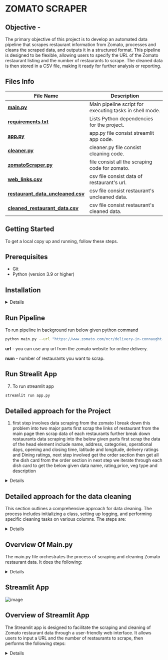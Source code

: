 # ZOMATO SCRAPER

## Objective -

The primary objective of this project is to develop an automated data pipeline that scrapes restaurant information from Zomato, processes and cleans the scraped data, and outputs it in a structured format. This pipeline is designed to be flexible, allowing users to specify the URL of the Zomato restaurant listing and the number of restaurants to scrape. The cleaned data is then stored in a CSV file, making it ready for further analysis or reporting.

## Files Info


| **File Name**                                                                                   | **Description**                                           |
|-------------------------------------------------------------------------------------------------|----------------------------------------------             |
| [**main.py**](https://github.com/deepakver484/zomato-scraper/main.py)                           | Main pipeline script for executing tasks in shell mode.   |
| [**requirements.txt**](https://github.com/deepakver484/zomato-scraper/requirements.txt)         | Lists Python dependencies for the project.                |
| [**app.py**](https://github.com/deepakver484/zomato-scraper/app.py)                             | app.py file consist streamlit app code.                   |
| [**cleaner.py**](https://github.com/deepakver484/zomato-scraper/cleaner.py)                     | cleaner.py file consist cleaning code.                    |
| [**zomatoScraper.py**](https://github.com/deepakver484/zomato-scraper/zomatoScraper.py)         | file consist all the scraping code for zomato.            |
| [**web_links.csv**](https://github.com/deepakver484/zomato-scraper/web_links.csv)                   | csv file consist data of restaurant's url.                   |
| [**restaurant_data_uncleaned.csv**](https://github.com/deepakver484/zomato-scraper/restaurant_data_uncleaned.csv)                   | csv file consist restaurant's uncleaned data. |
| [**cleaned_restaurant_data.csv**](https://github.com/deepakver484/zomato-scraper/cleaned_restaurant_data.csv)                   | csv file consist restaurant's cleaned data.       |






## Getting Started

To get a local copy up and running, follow these steps.

## Prerequisites

* Git
* Python (version 3.9 or higher)

## Installation
<details>

1. Clone the repo
    ```sh
    git clone https://github.com/deepakver484/zomato-scraper.git
    ```

2. Change to the directory
    ```sh
    cd zomato-scraper
    ```

3. Create a virtual environment
    ```sh
    python -m venv venv
    ```
4. Activate the virtual environment

    On Windows:
    ```sh
    venv\Scripts\activate
    ```

    On macOS and Linux:
    ```sh
    source venv/bin/activate
    ```

5. Install the dependencies
    ```sh
    pip install -r requirements.txt
   ```
</details> 

## Run Pipeline

 To run pipeline in background run below given python command
```sh
python main.py --url "https://www.zomato.com/ncr/delivery-in-connaught-place" --num 1
```
**url** - you can use any url from the zomato website for online delivery.

**num** - number of restaurants you want to scrap.

## Run Strealit App
7. To run streamlit app
```sh
streamlit run app.py
```

## Detailed approach for the Project
1. first step involves data scraping from the zomato
I break down this problem into two major parts first scrap the links of restaurant from the main page
then scrap data of each restaurants
further break down restaurants data scraping into the below given parts
first scrap the data of the head element
include name, address, categories, operational days, opening and closing time, latitude and longitude, delivery ratings and Dining ratings,
next step involved 
get the order section 
then get all the dish card from the order section
in next step we iterate through each dish card to get the below given data
name, rating,price, veg type and description
<details>
  
## Scraping Code Setup
<details>
- Create and initialize the ZomatoScraper class.
 ```sh
class RestaurantScraper:
    def __init__(self, headless = True):
        self.headless = headless
        self.driver = self._setup_driver()
        self.logger = self._setup_logger()
```

- Set up the driver function.
```sh
    def _setup_driver(self):
        chrome_options = Options()
        if self.headless:
            chrome_options.add_argument("--headless=new")  # Run in headless mode
            chrome_options.add_argument("--window-size=1920x1080")
        chrome_options.add_argument("--user-agent=Mozilla/5.0 (Windows NT 10.0; Win64; x64) AppleWebKit/537.36 (KHTML, like Gecko) Chrome/127.0.0.0 Safari/537.36")
        return webdriver.Chrome(options=chrome_options)
```


- Implement the logger function.
  ```sh
    def _setup_logger(self):
        logger = logging.getLogger(__name__)
        logger.setLevel(logging.INFO)
        handler = logging.StreamHandler()
        handler.setFormatter(logging.Formatter('%(asctime)s - %(levelname)s - %(message)s'))
        logger.addHandler(handler)
        return logger
  ```

  
- Configure the screenshot capture function.
  ```sh
    def _take_screenshot(self, filename):
        """Take a screenshot and save it to the specified file."""
        self.driver.save_screenshot(filename)
        self.logger.info(f"Screenshot saved as {filename}")
  ```

  
- Implement the try_element function.
  function will handle the error while using find element and find elements in selenium
```sh
def try_element(self, tag_type, tag_path, driver=None, element = True):
        result = None
        if driver is None:
            driver = self.driver

        if element:
            try:
                by_type = getattr(By, tag_type.upper())
                result = driver.find_element(by_type, tag_path)
                self.logger.info(f"Element found: {result}")
            except NoSuchElementException:
                result = DummyElement()
                self.logger.warning(f"Element not found with {tag_type}='{tag_path}'")

        else:
            try:
                by_type = getattr(By, tag_type.upper())
                result = driver.find_elements(by_type, tag_path)
                self.logger.info(f"Elements found: {len(result)}")
            except NoSuchElementException:
                result = DummyElement()
                self.logger.warning(f"Elements not found with {tag_type}='{tag_path}'")

        return result
```


- Create and initialize the DummyElement
  this will handle error of using .txt and get_attribute
 ```sh
class DummyElement:
    def __init__(self, text="Not found"):
        self.text = text

    def get_attribute(self, attribute):
        return "Not found"
```
</details>

## Data Scraping from Zomato: The first step involves scraping data from Zomato. This process is divided into two main parts:
<details>
 
**Scraping Restaurant Links:** Initially, we extract the links to individual restaurants from the main page.
```sh
    def get_restaurant_urls(self, link, num):
        try:
            self.logger.info(f"Fetching restaurant URLs from {link}")
            self.driver.get(link)
            sleep(5)

            self._take_screenshot("initial_load.png")
            # Initialize the list and set up an explicit wait
            li = []
            wait = WebDriverWait(self.driver, 10)  # Adjust the timeout as needed

            while True:
                if len(li) == 0:
                    # Wait for the elements to be present
                    wait.until(EC.presence_of_all_elements_located((By.XPATH, '//img[@alt="Restaurant Card"]/../..')))
                    li = self.driver.find_elements(By.XPATH, '//img[@alt="Restaurant Card"]/../..')
                
                if len(li) == 0:
                    # If no elements found, break the loop
                    self.logger.warning("No restaurant cards found.")
                    break
                
                element = li[-1]
                self.driver.execute_script("arguments[0].scrollIntoView();", element)
                
                # Use an explicit wait to ensure new elements are loaded
                sleep(5)
                # finding the resturant_cards anchor element
                li = self.driver.find_elements(By.XPATH, '//img[@alt="Restaurant Card"]/../..')
                self.logger.info(f"{len(li)} number of restaurants cards found")
                
                if len(li) >= num:
                    break

            # Get URLs
            restaurant_urls = [link.get_attribute('href') for link in li[:num]]
            self.logger.info(f"Successfully fetched {len(restaurant_urls)} restaurant URLs")
            return restaurant_urls
        except Exception as e:
            self.logger.error(f"An error occurred: {str(e)}")
            return []
```
- **Scraping Restaurant Data:** Once we have the restaurant links, we proceed to scrape detailed data for each restaurant. This process is further divided into several sub-tasks:
  ```sh
    def get_restaurant_data(self, restaurant_link):
        try:
            self.logger.info(f"Fetching restaurant data from URL {restaurant_link}")

            # getting the restaurant link
            self.driver.get(restaurant_link)
            sleep(5)
            # calling the get_head_info function to get all the info of the restaurant's head
            data = self.get_head_info()

            # calling the extract_order_sectionos function to get all the dish_section elements
            dish_section = self.extract_order_sections()
            dish_data  = []
            for dish in dish_section:
                #calling extract_dish_card function to get teh dish elements from the dish_section
                dish_data.append(self.extract_dish_card(dish))

            data['dish_data'] = dish_data

            return data

        except Exception as e:
            self.logger.error(f"An error occurred: {str(e)}")
            return {

            }
  ```

- **Head Element Data:** We start by collecting data from the head element, which includes the restaurant's name, address, categories, operational days, opening and closing times, latitude and longitude, delivery ratings, and dining ratings.
  ```sh
    def get_head_info(self):
        head_div = self.try_element('xpath', '//div[contains(text(),"Ratings")]/../../../../..')
        
        # finding name of the restaurant
        name_element = self.try_element('TAG_NAME', 'h1', driver= head_div)
        name = name_element.text
        
        # finding the resaurants ratings
        rating_element = self.try_element('XPATH', '//div[contains(text(),"Ratings")]/../../..')
        rating = rating_element.text.split('\n')
        
        # finding the categories restaurant served
        category_element = self.try_element('XPATH', '//div[contains(text(),"Ratings")]/../../../../../../section[1]/div')
        category = category_element.text.split(', ')
        
        #finding the location of the restaurant
        location_element = self.try_element('XPATH','//div[contains(text(),"Ratings")]/../../../../../../section[1]/a')
        location = location_element.text.split(', ')
        
        # finding the opening and closing time
        tooltip_xpath = '//div[@role ="tooltip"]'
        text_element = '//span[@role="tooltip"]'
        time = self.get_dynamic_tooltip_text(tooltip_xpath=tooltip_xpath, text_element=text_element)
        
        #findnig the cordinates of the restaurant
        destination_element = self.try_element('XPATH', '//span[contains(text(),"Direction")]/../..')
        destination_url = destination_element.get_attribute('href')
        coordinates = self.get_location(destination_url)

        data = {
            "name" : name,
            "rating" : rating,
            "category" : category,
            "location" : location,
            "time" : time,
            "coordinates" : coordinates
        }
        return data
  ```
  
  - **Location** get the location from the location href
    ```sh
    def get_location(self, destination_url):
        parsed_url = urlparse(destination_url)
        query_params = parse_qs(parsed_url.query)

        # Extract the 'destination' parameter
        destination = query_params.get('destination', [None])[0]

        if destination:
            # Split the 'destination' parameter to get latitude and longitude
            latitude, longitude = destination.split(',')
            self.logger.info(f"Latitude: {latitude}")
            self.logger.info(f"Longitude: {longitude}")
            return {
                'latitude' : latitude, 
                'longitude' : longitude
                }
        else:
            self.logger.warning("No destination parameter found in the URL")
            return {
                'latitude' : 'not available', 
                'longitude' : 'not available'
                }
    ```
    
  - **opening and closing time** get the data from the tooltip
    ```sh
    def get_dynamic_tooltip_text(self, tooltip_xpath, text_element):
        #finding tool tip element
        tooltip_element = self.try_element('xpath', tooltip_xpath)

        action = ActionChains(self.driver)
        #moving cursor to hover over the tooltip div to activate the script
        action.move_to_element(tooltip_element).perform()
            
        # Capture the tooltip's text from the displayed elements
        tooltip_text = self.try_element('xpath', text_element).text
        return tooltip_text
    ```

  - **Order Section:** Next, we scrape the order section of the restaurant page.
  ```sh
    def extract_order_sections(self):

        # Find the order sections after the first one
        order_section = self.try_element('xpath', '//h2[contains(text(),"Order Online")]/../../../section', element=False)
        order_section = order_section[1:]  # Skip the first section due not having the relevent content
        
        order_div = []
        # Loop through each section and find div elements with text
        for sec in order_section:
            divs = self.try_element('xpath', 'div', driver = sec, element=False)
            self.logger.info(f"Found {len(divs)} div elements in section.")
            for div in divs:
                if div.text:
                    order_div.append(div)
                    self.logger.debug(f"Appended div with text: {div.text}")

        dish_card = []
        # Loop through each order div and find inner div elements
        for div in order_div:
            dish_card += self.try_element('xpath', 'div', driver = div, element=False)
            self.logger.info(f"Extracted {len(dish_card)} dish cards so far.")

        return dish_card
  ```

  - **Dish Cards:** We then extract all the dish cards from the order section. For each dish card, we gather detailed information including the dish name, rating, price, vegetarian type, and description.
    ```sh
    def extract_dish_card(self, dish_card):
        # Extract the dish name
        dish_name = self.try_element('tag_name', 'H4', driver=dish_card).text
            
        # Extract the number of votes
        dish_votes = self.try_element('xpath', './/span[contains(text(), "votes")]', driver = dish_card).text
            
        # Extract the dish price
        dish_price = self.try_element('xpath', './/span[contains(text(), "₹")]', driver = dish_card).text

        # Check if the "read more" button for description exists and click it if found
        dish_description_read_more = self.try_element('xpath', './/span[contains(text(), "read more")]', driver = dish_card)
        if dish_description_read_more.text != 'Not found':
            dish_description_read_more.click()
            self.logger.info("Clicked on 'read more' for dish description.")

        # Extract the dish description
        dish_description = self.try_element('tag_name', 'p', driver = dish_card).text

        #Extract the rating
        rating, dish_type = self.ratings_dish_card(dish_card)

        # Return the extracted information as a dictionary
        dish_info = {
                "name": dish_name,
                "votes": dish_votes,
                "price": dish_price,
                "description": dish_description,
                "rating" : rating,
                "dish_type" : dish_type
            }

        return dish_info
    ```

  - **Ratings & veg type of the Dish:** this will get the ratings from the dish card
```sh
    def ratings_dish_card(self, dish_card):
        counter = 0
        i_tags = self.try_element('tag_name', 'i', element=False, driver = dish_card)
        
        # Check the color attribute of the first element to judge the dish either veg or nonveg
        color = i_tags[0].get_attribute('color')
        if color == '#3AB757':
            dish_type = 'veg'
        elif color == '#BF4C43':
            dish_type = 'non-veg'
        else:
            self.logger.warning(f'Unknown dish with color code: {color}')

        if len(i_tags) == 1:
            return counter, dish_type
        
        # Process remaining elements
        for i_tag in i_tags[1:]:
            i_element = self.try_element('tag_name', 'title', driver = i_tag)
            if i_element.text != 'Not found':
                # increase the counter rating
                counter += 1
            else:
                # getting the decimal of the rating
                last = self.try_element('xpath', './/*[local-name()="stop" and @stop-color="#F3C117"]', element=False,driver= i_tag)
                if len(last) == 0:
                    break
                else:
                    last = last[1]
                counter += int(last.get_attribute('offset').replace('%', '')) * 0.01
                break
        return counter, dish_type
```
</details> 
</details>

## Detailed approach for the data cleaning
This section outlines a comprehensive approach for data cleaning. The process includes initializing a class, setting up logging, and performing specific cleaning tasks on various columns. The steps are:
<details>
- create class and initialize.
  ```sh
class DataCleaner:
    def __init__(self, dataframe):
        self.df = dataframe
        self.logger = self._setup_logger()
  ```
- create logger function.
  ```sh
    def _setup_logger(self):
        logger = logging.getLogger(__name__)
        logger.setLevel(logging.INFO)
        handler = logging.StreamHandler()
        handler.setFormatter(logging.Formatter('%(asctime)s - %(levelname)s - %(message)s'))
        logger.addHandler(handler)
        return logger
  ```
- convert dictionary column into the simple columns.
  ```sh
    def convert_dict_column(self, column_name):
        try:
            self.logger.info(f"Converting column '{column_name}' from text to dictionary.")
            # self.df[column_name] = self.df[column_name].apply(ast.literal_eval)
            expanded_df = self.df[column_name].apply(pd.Series)
            self.df = pd.concat([self.df.drop(columns=column_name), expanded_df], axis=1)
            self.logger.info(f"Column '{column_name}' successfully converted and expanded.")
        except Exception as e:
            self.logger.error(f"Error converting column '{column_name}': {e}")
  ```
- clean the rating column.
  ```sh
    def clean_ratings(self):
        def ratings(rating):
            try:
                dining_ratings = rating[0]
                dining_votes = rating[1]
                delivery_ratings = rating[3]
                delivery_votes = rating[4]
                return {
                    "dining_ratings": dining_ratings,
                    "dining_votes": dining_votes,
                    "delivery_ratings": delivery_ratings,
                    "delivery_votes": delivery_votes
                }
            except IndexError as e:
                self.logger.error(f"Error processing rating data: {e}")
                return {
                    "dining_ratings": None,
                    "dining_votes": None,
                    "delivery_ratings": None,
                    "delivery_votes": None
                }
        
        try:
            self.logger.info("Cleaning 'rating' column.")
            self.df['rating'] = self.df['rating'].apply(ratings)
            df_ratings = self.df['rating'].apply(pd.Series)
            self.df = pd.concat([self.df.drop(columns='rating'), df_ratings], axis=1)
            self.logger.info("'rating' column cleaned and expanded.")
        except Exception as e:
            self.logger.error(f"Error cleaning 'rating' column: {e}")
  ```
- clean the timem column.
  ```sh
    def process_time_column(self):
        try:
            self.logger.info("Processing 'time' column.")
            self.df['days'] = self.df['time'].apply(lambda x: x.replace('Opening Hours\n','').split(':')[0])
            self.df['opening and closing time'] = self.df['time'].apply(lambda x: ":".join(x.replace('Opening Hours\n','').split(':')[1:]))
            self.df.drop(columns = 'time', inplace = True)
            self.logger.info("'time' column processed.")
        except Exception as e:
            self.logger.error(f"Error processing 'time' column: {e}")
  ```
</details>

## Overview Of Main.py
The main.py file orchestrates the process of scraping and cleaning Zomato restaurant data. It does the following:
<details>
- **Argument Parsing:** Reads command-line arguments for the Zomato URL and the number of restaurants to scrape.
  ```sh
def parse_arguments():
    parser = argparse.ArgumentParser(description='Scrape Zomato restaurant data.')
    parser.add_argument('--url', type=str, required=True, help='URL of the Zomato restaurant listing')
    parser.add_argument('--num', type=int, required=True, help='Number of restaurants to fetch')
    return parser.parse_args()
  ```
- **Data Scraping:** Fetches restaurant URLs and detailed data, saving the results to CSV files.
  ```sh
def scrape_data(url, num):
    scraper = RestaurantScraper(headless=True)
    restaurant_urls = scraper.get_restaurant_urls(url, num)
    
    df = pd.DataFrame(restaurant_urls, columns=['Web_link'])
    df.to_csv('web_links.csv', index=False)

    df['restaurant_data'] = df['Web_link'].apply(scraper.get_restaurant_data)
    df.to_csv('restaurant_data_uncleaned.csv', index=False)
    
    return df
  ```
- **Data Cleaning:** Processes and cleans the scraped data by transforming columns and standardizing values, then saves the cleaned data to a final CSV file.
  ```sh
def clean_data(df):
    cleaner = DataCleaner(df)
    cleaner.convert_dict_column('restaurant_data')
    cleaner.clean_ratings()
    cleaner.process_time_column()
    
    cleaned_df = cleaner.get_cleaned_dataframe()
    cleaned_df.to_csv('restaurant_data.csv', index=False)
    
    return cleaned_df
  ```
</details>

## Streamlit App 
![image](https://github.com/user-attachments/assets/f13d6b34-f178-41b6-975a-e4c804c1e3e7)

## Overview of Streamlit App
The Streamlit app is designed to facilitate the scraping and cleaning of Zomato restaurant data through a user-friendly web interface. It allows users to input a URL and the number of restaurants to scrape, then performs the following steps:
<details>
- **Data Scraping:** Collects restaurant URLs and detailed information, updating progress and status messages to keep the user informed.
  ```sh
  def scrape_data(url, num, progress_bar, status_message):
    # Step 1: Scrape restaurant URLs
    status_message.write('Restaurant links scraping, please wait...')
    scraper = RestaurantScraper(headless=True)
    restaurant_urls = scraper.get_restaurant_urls(url, num)
    
    df = pd.DataFrame(restaurant_urls, columns=['Web_link'])
    df.to_csv('web_links.csv', index=False)
    
    # Update progress to 33% after link scraping
    progress_bar.progress(33)
    
    # Step 2: Fetch restaurant data
    status_message.write('Restaurant data scraping, please wait...')
    df['restaurant_data'] = None
    
    for i, link in enumerate(df['Web_link']):
        df.at[i, 'restaurant_data'] = scraper.get_restaurant_data(link)
        progress_bar.progress(33 + int(33 * (i + 1) / len(df)))  # Incrementally update progress
    
    df.to_csv('restaurant_data.csv', index=False)
    return df
  ```
- **Data Cleaning:** Processes the scraped data to improve its quality, updating the progress bar as each cleaning step is completed.
  ```sh
  def clean_data(df, progress_bar, status_message):
    # Initialize DataCleaner with the DataFrame
    cleaner = DataCleaner(df)
    status_message.write('Data cleaning, please wait...')
    
    # Perform data cleaning
    cleaner.convert_dict_column('restaurant_data')
    progress_bar.progress(70)
    
    cleaner.clean_ratings()
    progress_bar.progress(85)
    
    cleaner.process_time_column()
    progress_bar.progress(95)
    
    # Get the cleaned DataFrame
    cleaned_df = cleaner.get_cleaned_dataframe()
    cleaned_df.to_csv('cleaned_restaurant_data.csv', index=False)
    progress_bar.progress(100)
    
    return cleaned_df
  ```
- **User Interaction:** Provides a button to start the scraping and cleaning process, displays the resulting data in a table, and offers a download option for the cleaned data.
  ```sh
    st.title('Zomato Restaurant Scraper')
    st.markdown('Enter the URL and number of restaurants to scrape.')
    
    url = st.text_input('Restaurant Listing URL', 'https://www.zomato.com/ncr/delivery-in-connaught-place')
    num = st.number_input('Number of Restaurants', min_value=1, value=25)
    
    # Initialize or clear session state
    if 'result_df' not in st.session_state:
        st.session_state.result_df = None
    
    # Button to start scraping
    if st.button('Start Scraping'):
    
    # Create message 
    status_message = st.empty()
    # Create single progress bar 
    progress_bar = st.progress(0)

    
    # Scrape data
    data_df = scrape_data(url, num, progress_bar, status_message)
    
    # Clean data
    result_df = clean_data(data_df, progress_bar, status_message)
    
    # Store the result in session state
    st.session_state.result_df = result_df
    
    status_message.write('Data is ready to download!')

  # Display the results if available
  if st.session_state.result_df is not None:
      st.dataframe(st.session_state.result_df)
      st.download_button('Download Restaurant Data CSV', st.session_state.result_df.to_csv(index=False), 'restaurant_data.csv', 'text/csv')

  ```
The app uses progress bars and status messages to give real-time feedback on the progress of data processing and allows users to download the cleaned data in CSV format.
</details>


